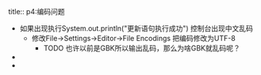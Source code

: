 title:: p4:编码问题

- 如果出现执行System.out.println("更新语句执行成功") 控制台出现中文乱码
	- 修改File->Settings->Editor->File Encodings 把编码修改为UTF-8
		- TODO 也许以前是GBK所以输出乱码，那么为啥GBK就乱码呢？
-
-